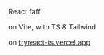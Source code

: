 React faff 

on Vite, with TS & Tailwind 

on [tryreact-ts.vercel.app](https://tryreact-ts.vercel.app/)